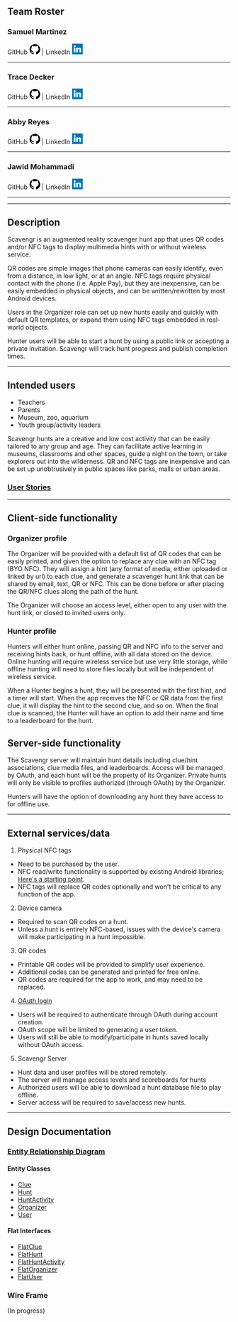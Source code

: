 ## Team Roster

  ### Samuel Martinez
  
  GitHub [![GitHub](github.png)](https://github.com/semartinez147) | LinkedIn [![LinkedIn](linkedin.png)](https://linkedin.com/in/semartinez147)

--- 
 
  ### Trace Decker

  GitHub [![GitHub](github.png)](https://github.com/TraceDecker/) | LinkedIn [![LinkedIn](linkedin.png)](https://www.linkedin.com/in/trace-decker-cohort9/)

---
 
  ### Abby Reyes

  GitHub [![GitHub](github.png)](https://github.com/mabbyreyes/) | LinkedIn [![LinkedIn](linkedin.png)](https://www.linkedin.com/in/maritzaareyes/)

---
  
  ### Jawid Mohammadi

  GitHub [![GitHub](github.png)](https://github.com/Jawidmohammadi/) | LinkedIn [![LinkedIn](linkedin.png)](https://www.linkedin.com/in/jawid-mohammadi/)

---

---

## Description

Scavengr is an augmented reality scavenger hunt app that uses QR codes and/or NFC tags to display multimedia hints with or without wireless service.  

QR codes are simple images that phone cameras can easily identify, even from a distance, in low light, or at an angle.  NFC tags require physical contact with the phone (i.e. Apple Pay), but they are inexpensive, can be easily embedded in physical objects, and can be written/rewritten by most Android devices.  

Users in the Organizer role can set up new hunts easily and quickly with default QR templates, or expand them using NFC tags embedded in real-world objects.  

Hunter users will be able to start a hunt by using a public link or accepting a private invitation.  Scavengr will track hunt progress and publish completion times.

---

## Intended users

* Teachers
* Parents
* Museum, zoo, aquarium
* Youth group/activity leaders

Scavengr hunts are a creative and low cost activity that can be easily tailored to any group and age.  They can facilitate active learning in museums, classrooms and other spaces, guide a night on the town, or take explorers out into the wilderness.  QR and NFC tags are inexpensive and can be set up unobtrusively in public spaces like parks, malls or urban areas.


### [User Stories](user_stories.md)

---

## Client-side functionality

### Organizer profile

The Organizer will be provided with a default list of QR codes that can be easily printed, and given the option to replace any clue with an NFC tag (BYO NFC).  They will assign a hint (any format of media, either uploaded or linked by url) to each clue, and generate a scavenger hunt link that can be shared by email, text, QR or NFC.  This can be done before or after placing the QR/NFC clues along the path of the hunt.

The Organizer will choose an access level, either open to any user with the hunt link, or closed to invited users only.

### Hunter profile

Hunters will either hunt online, passing QR and NFC info to the server and receiving hints back, or hunt offline, with all data stored on the device.  Online hunting will require wireless service but use very little storage, while offline hunting will need to store files locally but will be independent of wireless service.

When a Hunter begins a hunt, they will be presented with the first hint, and a timer will start.  When the app receives the NFC or QR data from the first clue, it will display the  hint to the second clue, and so on.  When the final clue is scanned, the Hunter will have an option to add their name and time to a leaderboard for the hunt.


## Server-side functionality

The Scavengr server will maintain hunt details including clue/hint associations, clue media files, and leaderboards.  Access will be managed by OAuth, and each hunt will be the property of its Organizer.  Private hunts will only be visible to profiles authorized (through OAuth) by the Organizer.

Hunters will have the option of downloading any hunt they have access to for offline use.

---

## External services/data

1. Physical NFC tags 
  * Need to be purchased by the user.
  * NFC read/write functionality is supported by existing Android libraries; [Here's a starting point](https://developer.android.com/guide/topics/connectivity/nfc/nfc).
  * NFC tags will replace QR codes optionally and won't be critical to any function of the app.
  
2. Device camera
  * Required to scan QR codes on a hunt.
  * Unless a hunt is entirely NFC-based, issues with the device's camera will make participating in a hunt impossible.
  
3. QR codes
  * Printable QR codes will be provided to simplify user experience.
  * Additional codes can be generated and printed for free online.
  * QR codes are required for the app to work, and may need to be replaced.
  
4. [OAuth login](https://oauth.net/2/)
  * Users will be required to authenticate through OAuth during account creation.
  * OAuth scope will be limited to generating a user token.
  * Users will still be able to modify/participate in hunts saved locally without OAuth access.
  
5. Scavengr Server 
  * Hunt data and user profiles will be stored remotely.
  * The server will manage access levels and scoreboards for hunts
  * Authorized users will be able to download a hunt database file to play offline.
  * Server access will be required to save/access new hunts.

---

## Design Documentation

### [Entity Relationship Diagram](erd.md)

#### Entity Classes

* [Clue](https://github.com/staj-scavengers/server/blob/master/src/main/java/io/github/stajscavengers/scavenger/model/entity/Clue.java)
* [Hunt](https://github.com/staj-scavengers/server/blob/master/src/main/java/io/github/stajscavengers/scavenger/model/entity/Hunt.java)
* [HuntActivity](https://github.com/staj-scavengers/server/blob/master/src/main/java/io/github/stajscavengers/scavenger/model/entity/HuntActivity.java)
* [Organizer](https://github.com/staj-scavengers/server/blob/master/src/main/java/io/github/stajscavengers/scavenger/model/entity/Organizer.java)
* [User](https://github.com/staj-scavengers/server/blob/master/src/main/java/io/github/stajscavengers/scavenger/model/entity/User.java)

#### Flat Interfaces

* [FlatClue](https://github.com/staj-scavengers/server/blob/master/src/main/java/io/github/stajscavengers/scavenger/view/FlatClue.java)
* [FlatHunt](https://github.com/staj-scavengers/server/blob/master/src/main/java/io/github/stajscavengers/scavenger/view/FlatHunt.java)
* [FlatHuntActivity](https://github.com/staj-scavengers/server/blob/master/src/main/java/io/github/stajscavengers/scavenger/view/FlatHuntActivity.java)
* [FlatOrganizer](https://github.com/staj-scavengers/server/blob/master/src/main/java/io/github/stajscavengers/scavenger/view/FlatOrganizer.java)
* [FlatUser](https://github.com/staj-scavengers/server/blob/master/src/main/java/io/github/stajscavengers/scavenger/view/FlatUser.java)


###  Wire Frame
(In progress)
